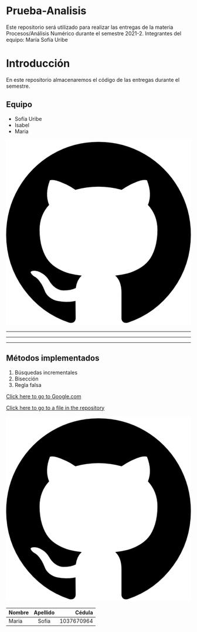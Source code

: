 # Prueba-Analisis
Este repositorio será utilizado para realizar las entregas de la materia Procesos/Análisis Numérico durante el semestre 2021-2. Integrantes del equipo: María Sofía Uribe


# Introducción

En este repositorio almacenaremos el código de las entregas durante el semestre. 

<h2> Equipo </h2>

<ul> 
  <li>Sofía Uribe</li>
  <li>Isabel</li>
  <li>Maria</li>
</ul>

![alt text](https://github.com/msuribec/Prueba-Analisis/blob/main/imgs/icon.png "Logo of team")


---

***

___

<h2> Métodos implementados </h2>


<ol> 
  <li>Búsquedas incrementales</li>
  <li>Bisección</li>
  <li>Regla falsa</li>
</ol>


[Click here to go to Google.com](https://www.google.com "Google's Homepage")


[Click here to go to a file in the repository](../main/imgs/icon.png "Go to icon.png file")



[![DESCRIPCIÓN DE FOTO](https://github.com/msuribec/Prueba-Analisis/blob/main/imgs/icon.png)](htpp://www.youtube.com)


| Nombre     | Apellido    |   Cédula     |
| ---------- | :---------: |   ---------: |
| Maria      | Sofia       | 1037670964   |











